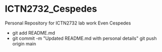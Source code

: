 # ICTN2732_Cespedes
Personal Repository for ICTN2732 lab work Even Cespedes
- git add README.md
- git commit -m "Updated README.md with personal details"
git push origin main

